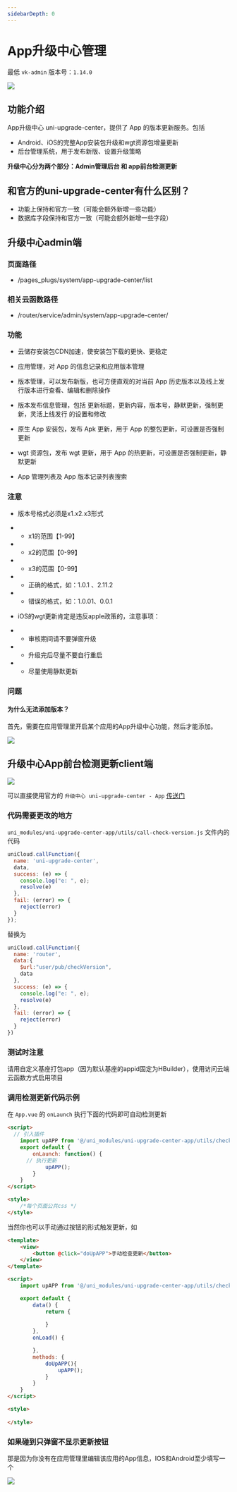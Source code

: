 ```yaml
---
sidebarDepth: 0
---
```


# App升级中心管理

最低 `vk-admin` 版本号：`1.14.0`

![](https://vkceyugu.cdn.bspapp.com/VKCEYUGU-cf0c5e69-620c-4f3c-84ab-f4619262939f/dbbfaba7-339e-46e5-80b9-33e260bc67d7.png)

## 功能介绍

App升级中心 uni-upgrade-center，提供了 App 的版本更新服务。包括

* Android、iOS的完整App安装包升级和wgt资源包增量更新
* 后台管理系统，用于发布新版、设置升级策略

**升级中心分为两个部分：Admin管理后台 和 app前台检测更新**

## 和官方的uni-upgrade-center有什么区别？

* 功能上保持和官方一致（可能会额外新增一些功能）
* 数据库字段保持和官方一致（可能会额外新增一些字段）

## 升级中心admin端

### 页面路径

* /pages_plugs/system/app-upgrade-center/list

### 相关云函数路径

* /router/service/admin/system/app-upgrade-center/


### 功能

* 云储存安装包CDN加速，使安装包下载的更快、更稳定

* 应用管理，对 App 的信息记录和应用版本管理

* 版本管理，可以发布新版，也可方便直观的对当前 App 历史版本以及线上发行版本进行查看、编辑和删除操作

* 版本发布信息管理，包括 更新标题，更新内容，版本号，静默更新，强制更新，灵活上线发行 的设置和修改

* 原生 App 安装包，发布 Apk 更新，用于 App 的整包更新，可设置是否强制更新

* wgt 资源包，发布 wgt 更新，用于 App 的热更新，可设置是否强制更新，静默更新

* App 管理列表及 App 版本记录列表搜索


### 注意

* 版本号格式必须是x1.x2.x3形式
* * x1的范围【1-99】
* * x2的范围【0-99】
* * x3的范围【0-99】
* * 正确的格式，如：1.0.1 、2.11.2
* * 错误的格式，如：1.0.01、0.0.1

* iOS的wgt更新肯定是违反apple政策的，注意事项：
* * 审核期间请不要弹窗升级 
* * 升级完后尽量不要自行重启
* * 尽量使用静默更新


### 问题

#### 为什么无法添加版本？

首先，需要在应用管理里开启某个应用的App升级中心功能，然后才能添加。

![](https://vkceyugu.cdn.bspapp.com/VKCEYUGU-cf0c5e69-620c-4f3c-84ab-f4619262939f/d8b3d370-9990-4e70-8e4b-3857be5042c1.png)


## 升级中心App前台检测更新client端

![](https://vkceyugu.cdn.bspapp.com/VKCEYUGU-cf0c5e69-620c-4f3c-84ab-f4619262939f/76ebfe4d-e3a6-4d89-a9d3-9381de9a9d21.png)

可以直接使用官方的 `升级中心 uni-upgrade-center - App` [传送门](https://ext.dcloud.net.cn/plugin?id=4542) 

### 代码需要更改的地方

`uni_modules/uni-upgrade-center-app/utils/call-check-version.js` 文件内的代码

```js
uniCloud.callFunction({
  name: 'uni-upgrade-center',
  data,
  success: (e) => {
    console.log("e: ", e);
    resolve(e)
  },
  fail: (error) => {
    reject(error)
  }
});
```

替换为

```js
uniCloud.callFunction({
  name: 'router',
  data:{
    $url:"user/pub/checkVersion",
    data
  },
  success: (e) => {
    console.log("e: ", e);
    resolve(e)
  },
  fail: (error) => {
    reject(error)
  }
})
```

### 测试时注意

请用自定义基座打包app（因为默认基座的appid固定为HBuilder），使用访问云端云函数方式启用项目

### 调用检测更新代码示例

在 `App.vue` 的 `onLaunch` 执行下面的代码即可自动检测更新

```html
<script>
  // 引入插件
	import upAPP from '@/uni_modules/uni-upgrade-center-app/utils/check-update.js'
	export default {
		onLaunch: function() {
      // 执行更新
			upAPP();
		}
	}
</script>

<style>
	/*每个页面公共css */
</style>

```

当然你也可以手动通过按钮的形式触发更新，如

```html
<template>
	<view>
		<button @click="doUpAPP">手动检查更新</button>
	</view>
</template>

<script>
	import upAPP from '@/uni_modules/uni-upgrade-center-app/utils/check-update.js'

	export default {
		data() {
			return {
				
			}
		},
		onLoad() {

		},
		methods: {
			doUpAPP(){
				upAPP();
			}
		}
	}
</script>

<style>
	
</style>

```

### 如果碰到只弹窗不显示更新按钮

那是因为你没有在应用管理里编辑该应用的App信息，IOS和Android至少填写一个

![](https://vkceyugu.cdn.bspapp.com/VKCEYUGU-cf0c5e69-620c-4f3c-84ab-f4619262939f/36fa44cb-0aa9-41c8-a2c1-46be27e53dbc.png)